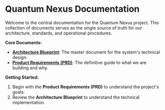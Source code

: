 # Quantum Nexus Documentation

Welcome to the central documentation for the Quantum Nexus project. This collection of documents serves as the single source of truth for our architecture, standards, and operational procedures.

**Core Documents:**
- [**Architecture Blueprint**](./architecture/index.md): The master document for the system's technical design.
- [**Product Requirements (PRD)**](./prd.md): The definitive guide to what we are building and why.

**Getting Started:**
1.  Begin with the **Product Requirements (PRD)** to understand the project's goals.
2.  Review the **Architecture Blueprint** to understand the technical implementation.
